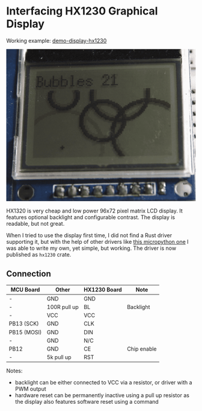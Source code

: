 # Interfacing HX1230 Graphical Display

Working example: [demo-display-hx1230](../app/demo-display-hx1230/src/main.rs)

![HX1230 Display](https://raw.githubusercontent.com/viktorchvatal/blue-pill-rust-assets/master/display-hx1230/hx1230.gif)

HX1320 is very cheap and low power 96x72 pixel matrix LCD display.
It features optional backlight and configurable contrast. The display is
readable, but not great.

When I tried to use the display first time, I did not find a Rust driver
supporting it, but with the help of other drivers like
[this micropython one](https://github.com/mcauser/micropython-hx1230)
I was able to write my own, yet simple, but working. The driver is
now published as `hx1230` crate.

## Connection

| MCU Board   |     Other     | HX1230 Board | Note         |
| ----------- | ------------- | ------------ | ------------ |
| -           | GND           | GND          |              |
| -           | 100R pull up  | BL           | Backlight    |
| -           | VCC           | VCC          |              |
| PB13 (SCK)  | GND           | CLK          |              |
| PB15 (MOSI) | GND           | DIN          |              |
| -           | GND           | N/C          |              |
| PB12        | GND           | CE           | Chip enable  |
| -           | 5k pull up    | RST          |              |

Notes:
 - backlight can be either connected to VCC via a resistor, or driver
   with a PWM output
 - hardware reset can be permanently inactive using a pull up resistor as
   the display also features software reset using a command